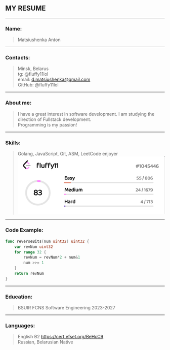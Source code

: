 ## MY RESUME

- - - 

### Name:

> Matsiushenka Anton
- - - 

### Contacts:

> Minsk, Belarus  
> tg: @fluffy11lol  
> email: d.matsiushenka@gmail.com  
> GitHub: @fluffy11lol
- - -

### About me:

> I have a great interest
> in software development. I am studying
> the direction of Fullstack development.   
> Programming is my passion!
- - - 

### Skills:

> Golang, JavaScript, Git, ASM, LeetCode enjoyer
![img.png](img.png)
- - -

### Code Example:

``` go
func reverseBits(num uint32) uint32 {
	var revNum uint32
	for range 32 {
		revNum = revNum*2 + num&1
		num >>= 1
	}
	return revNum
}
```
- - -
### Education:

> BSUIR FCNS Software Engineering 2023-2027
- - -

### Languages:

> English B2 https://cert.efset.org/BeHcC9  
> Russian, Belarusian Native
